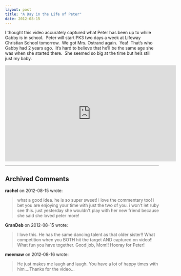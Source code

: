 ```yaml
---
layout: post
title: "A Day in the Life of Peter"
date: 2012-08-15
---
```


<p>I thought this video accurately captured what Peter has been up to while Gabby is in school.&#160; Peter will start PK3 two days a week at Lifeway Christian School tomorrow.&#160; We got Mrs. Ostrand again.&#160; Yea!&#160; That’s who Gabby had 2 years ago.&#160; It’s hard to believe that he’ll be the same age she was when she started there.&#160; She seemed so big at the time but he’s still just my baby. </p>  <div style="padding-bottom: 0px; margin: 0px; padding-left: 0px; padding-right: 0px; display: inline; float: none; padding-top: 0px" id="scid:5737277B-5D6D-4f48-ABFC-DD9C333F4C5D:bb89ff95-e2fc-4f79-9c55-4451dd799e1c" class="wlWriterEditableSmartContent"><iframe width="560" height="315" src="https://www.youtube.com/embed/T27U92a8AsY?si=6dt-n291lgHTBZwU" title="YouTube video player" frameborder="0" allow="accelerometer; autoplay; clipboard-write; encrypted-media; gyroscope; picture-in-picture; web-share" referrerpolicy="strict-origin-when-cross-origin" allowfullscreen></iframe></div>



---

## Archived Comments

**rachel** on 2012-08-15 wrote:

> what a good idea.  he is so super sweet! i love the commentary too! i bet you are enjoying your time with just the two of you.  i won't let ruby see this.  just yesterday she wouldn't play with her new friend because she said she loved peter more!

**GranDeb** on 2012-08-15 wrote:

> I love this.  He has the same dancing talent as that older sister!!  What competition when you BOTH hit the target AND captured on video!!  What fun you have together.  Good job, Mom!!  Hooray for Peter!

**meemaw** on 2012-08-16 wrote:

> He just makes me laugh and laugh.   You have a lot of happy times with him....Thanks for the video...
